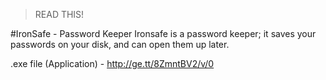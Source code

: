 >READ THIS!

#IronSafe - Password Keeper
Ironsafe is a password keeper; it saves your passwords on your disk, and can open them up later.

.exe file (Application) - http://ge.tt/8ZmntBV2/v/0
